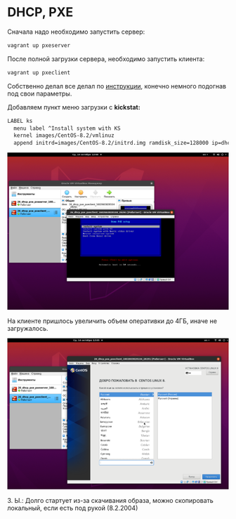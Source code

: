 # DHCP, PXE

Сначала надо необходимо запустить сервер:
```bash
vagrant up pxeserver
```
После полной загрузки сервера, необходимо запустить клиента:
```bash
vagrant up pxeclient
```
Собственно делал все делал по [инструкции](https://docs.centos.org/en-US/8-docs/advanced-install/assembly_preparing-for-a-network-install/), конечно немного подогнав под свои параметры.

Добавляем пункт меню загрузки с **kickstat:**
```bash
LABEL ks
  menu label ^Install system with KS
  kernel images/CentOS-8.2/vmlinuz
  append initrd=images/CentOS-8.2/initrd.img ramdisk_size=128000 ip=dhcp inst.repo=http://10.0.0.20/ devfs=nomount ks=http://10.0.0.20/ks.cfg
```
![menu](img/1.png)

На клиенте пришлось увеличить объем оперативки до 4ГБ, иначе не загружалось.

![boot](img/2.png)

З. Ы.: Долго стартует из-за скачивания образа, можно скопировать локальный, если есть под рукой (8.2.2004)